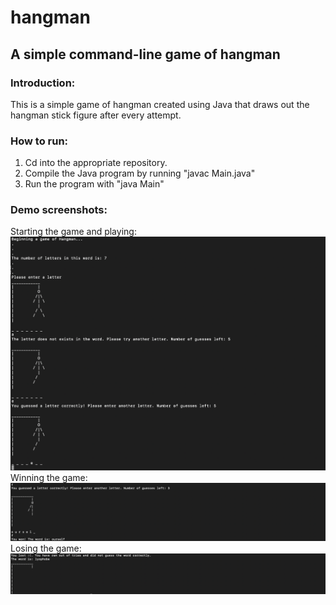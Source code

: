 # hangman
## A simple command-line game of hangman

### Introduction:
This is a simple game of hangman created using Java that draws out the hangman stick figure after every attempt.

### How to run:
1. Cd into the appropriate repository.
2. Compile the Java program by running "javac Main.java"
3. Run the program with "java Main"

### Demo screenshots:
Starting the game and playing:
![Alt text](images/hangman-img1.png?raw=true "hangman1")
Winning the game:
![Alt text](images/hangman-img2.png?raw=true "hangman2")
Losing the game:
![Alt text](images/hangman-img3.png?raw=true "Home")